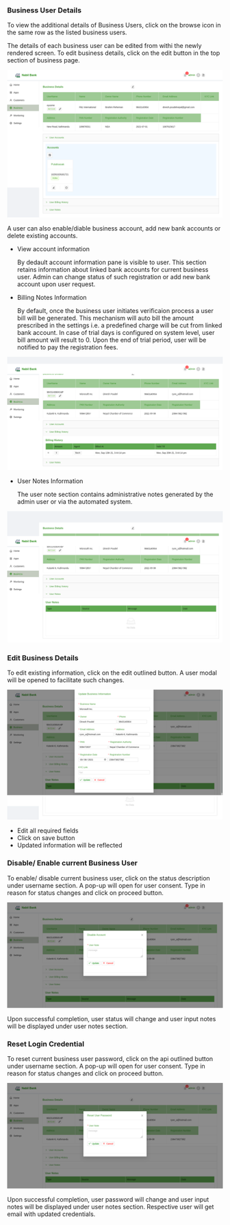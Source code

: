 ### Business User Details

To view the additional details of Business Users, click on the browse icon in the same row as the listed business users.

The details of each business user can be edited from withi the newly rendered screen. To edit business details, click on the edit button in the top section of business page.

![business details](images/business_details.png)

A user can also enable/diable business account, add new bank accounts or delete existing accounts.

* View account information
    
    By dedault account information pane is visible to user. This section retains information about linked bank accounts for current business user. Admin can change status of such registration or add new bank account upon user request.

* Billing Notes Information

    By default, once the business user initiates verificaion process a user bill will be generated. This mechanism will auto bill the amount prescribed in the settings i.e. a predefined charge will be cut from linked bank account. In case of trial days is configured on system level, user bill amount will result to 0. Upon the end of trial period, user will be notified to pay the registration fees.

![business bill](images/business_billing.png)

* User Notes Information

    The user note section contains administrative notes generated by the admin user or via the automated system.

![business notes](images/business_notes.png)

### Edit Business Details

To edit existing information, click on the edit outlined button. A user modal will be opened to facilitate such changes.

![business edit](images/business_edit.png)

* Edit all required fields
* Click on save button
* Updated information will be reflected

### Disable/ Enable current Business User

To enable/ disable current business user, click on the status description under username section. A pop-up will open for user consent. Type in reason for status changes and click on proceed button.

![business status](images/business_status.png)

Upon successful completion, user status will change and user input notes will be displayed under user notes section.

### Reset Login Credential

To reset current business user password, click on the api outlined button under username section. A pop-up will open for user consent. Type in reason for status changes and click on proceed button.

![business reset](images/business_reset.png)

Upon successful completion, user password will change and user input notes will be displayed under user notes section. Respective user will get email with updated credentials.

